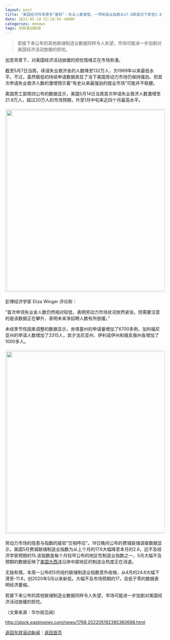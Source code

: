 ```yaml
---
layout: post
title: "美国经济传来更多“噩耗”：失业人数激增，一项制造业指数从17.6断崖式下跌至2.6"
date: 2022-05-19 22:18:59 +0800
categories: emnews
tags: 东财滚动新闻
---
```

> 若接下来公布的其他联储制造业数据同样令人失望，市场可能进一步加剧对美国经济活动放缓的担忧。

<p>加息背景下，对美国经济活动放缓的担忧情绪正在市场弥漫。</p>
 <p>截至5月7日当周，续请失业救济金的人数降至132万人，为1969年以来最低水平。不过，虽然极低的持续申请数据突显了当下美国劳动力市场仍保持强劲，但首次申请失业救济人数的激增预示着“有史以来最强劲的就业市场”可能并不稳健。</p>
 <p>美国劳工部周四公布的数据显示，美国5月14日当周首次申请失业救济人数激增至21.8万人，超过20万人的市场预期，升至1月中旬来近四个月最高水平。</p>
 <center><img src="https://dfscdn.dfcfw.com/download/D24831263068725913792_w987h668.jpg" emheight="393" style="border:#d1d1d1 1px solid;padding:3px;margin:5px 0;" width="580" /></center>
 <p>彭博经济学家 Eliza Winger 评论称：</p>
 <p>“首次申领失业金人数仍然相对较低，表明劳动力市场状况依然紧张。但需要注意的是该数据正在攀升，表明未来净招聘人数有所放缓。”</p>
 <p>未经季节性因素调整的数据显示，肯塔基州的申请量增加了6700多例，加利福尼亚州的申请人数增加了3315人，宾夕法尼亚州、伊利诺伊州和俄亥俄州各增加了1000多人。</p>
 <center><img src="https://dfscdn.dfcfw.com/download/D24614012009419666073_w1206h1256.jpg" emheight="604" style="border:#d1d1d1 1px solid;padding:3px;margin:5px 0;" width="580" /></center>
 <p>劳动力市场的隐患与指数的疲软“交相呼应”。19日晚间公布的费城联储调查数据显示，美国5月费城联储制造业指数为从上个月的17.6大幅降至本月的2.6，远不及经济学家预期的15.该指数是每个月较早公布的地区性制造业指数之一，5月大幅不及预期的数据反映了<span id="stock_105.AAME"><a href="http://quote.eastmoney.com/unify/r/105.AAME" class="keytip" data-code="105,AAME">美国大西洋</a></span><span id="quote_105.AAME"></span>沿岸中部地区的制造业热度正在消退。</p>
 <p>无独有偶，本周一公布的5月纽约联储制造业指数意外收缩，从4月的24.6大幅下滑至-11.6，创2020年5月以来新低，大幅不及市场预期的17，且低于零的数据表明经济萎缩。</p>
 <p>若接下来公布的其他联储制造业数据同样令人失望，市场可能进一步加剧对美国经济活动放缓的担忧。</p><p class="em_media">（文章来源：华尔街见闻）</p>

<http://stock.eastmoney.com/news/1768,202205192385360698.html>

[返回东财滚动新闻](//finews.withounder.com/emnews/)｜[返回首页](//finews.withounder.com/)